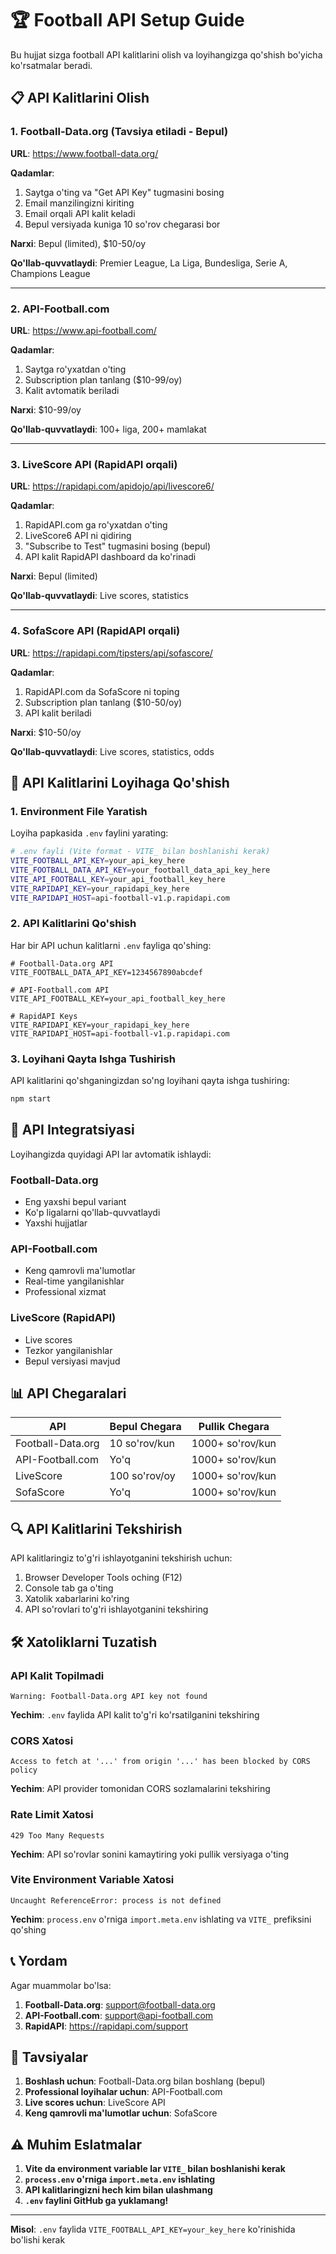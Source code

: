 # 🏆 Football API Setup Guide

Bu hujjat sizga football API kalitlarini olish va loyihangizga qo'shish bo'yicha ko'rsatmalar beradi.

## 📋 API Kalitlarini Olish

### 1. **Football-Data.org** (Tavsiya etiladi - Bepul)

**URL**: https://www.football-data.org/

**Qadamlar**:
1. Saytga o'ting va "Get API Key" tugmasini bosing
2. Email manzilingizni kiriting
3. Email orqali API kalit keladi
4. Bepul versiyada kuniga 10 so'rov chegarasi bor

**Narxi**: Bepul (limited), $10-50/oy

**Qo'llab-quvvatlaydi**: Premier League, La Liga, Bundesliga, Serie A, Champions League

---

### 2. **API-Football.com**

**URL**: https://www.api-football.com/

**Qadamlar**:
1. Saytga ro'yxatdan o'ting
2. Subscription plan tanlang ($10-99/oy)
3. Kalit avtomatik beriladi

**Narxi**: $10-99/oy

**Qo'llab-quvvatlaydi**: 100+ liga, 200+ mamlakat

---

### 3. **LiveScore API** (RapidAPI orqali)

**URL**: https://rapidapi.com/apidojo/api/livescore6/

**Qadamlar**:
1. RapidAPI.com ga ro'yxatdan o'ting
2. LiveScore6 API ni qidiring
3. "Subscribe to Test" tugmasini bosing (bepul)
4. API kalit RapidAPI dashboard da ko'rinadi

**Narxi**: Bepul (limited)

**Qo'llab-quvvatlaydi**: Live scores, statistics

---

### 4. **SofaScore API** (RapidAPI orqali)

**URL**: https://rapidapi.com/tipsters/api/sofascore/

**Qadamlar**:
1. RapidAPI.com da SofaScore ni toping
2. Subscription plan tanlang ($10-50/oy)
3. API kalit beriladi

**Narxi**: $10-50/oy

**Qo'llab-quvvatlaydi**: Live scores, statistics, odds

## 🔧 API Kalitlarini Loyihaga Qo'shish

### 1. Environment File Yaratish

Loyiha papkasida `.env` faylini yarating:

```bash
# .env fayli (Vite format - VITE_ bilan boshlanishi kerak)
VITE_FOOTBALL_API_KEY=your_api_key_here
VITE_FOOTBALL_DATA_API_KEY=your_football_data_api_key_here
VITE_API_FOOTBALL_KEY=your_api_football_key_here
VITE_RAPIDAPI_KEY=your_rapidapi_key_here
VITE_RAPIDAPI_HOST=api-football-v1.p.rapidapi.com
```

### 2. API Kalitlarini Qo'shish

Har bir API uchun kalitlarni `.env` fayliga qo'shing:

```env
# Football-Data.org API
VITE_FOOTBALL_DATA_API_KEY=1234567890abcdef

# API-Football.com API
VITE_API_FOOTBALL_KEY=your_api_football_key_here

# RapidAPI Keys
VITE_RAPIDAPI_KEY=your_rapidapi_key_here
VITE_RAPIDAPI_HOST=api-football-v1.p.rapidapi.com
```

### 3. Loyihani Qayta Ishga Tushirish

API kalitlarini qo'shganingizdan so'ng loyihani qayta ishga tushiring:

```bash
npm start
```

## 🚀 API Integratsiyasi

Loyihangizda quyidagi API lar avtomatik ishlaydi:

### Football-Data.org
- Eng yaxshi bepul variant
- Ko'p ligalarni qo'llab-quvvatlaydi
- Yaxshi hujjatlar

### API-Football.com
- Keng qamrovli ma'lumotlar
- Real-time yangilanishlar
- Professional xizmat

### LiveScore (RapidAPI)
- Live scores
- Tezkor yangilanishlar
- Bepul versiyasi mavjud

## 📊 API Chegaralari

| API | Bepul Chegara | Pullik Chegara |
|-----|---------------|----------------|
| Football-Data.org | 10 so'rov/kun | 1000+ so'rov/kun |
| API-Football.com | Yo'q | 1000+ so'rov/kun |
| LiveScore | 100 so'rov/oy | 1000+ so'rov/kun |
| SofaScore | Yo'q | 1000+ so'rov/kun |

## 🔍 API Kalitlarini Tekshirish

API kalitlaringiz to'g'ri ishlayotganini tekshirish uchun:

1. Browser Developer Tools oching (F12)
2. Console tab ga o'ting
3. Xatolik xabarlarini ko'ring
4. API so'rovlari to'g'ri ishlayotganini tekshiring

## 🛠️ Xatoliklarni Tuzatish

### API Kalit Topilmadi
```
Warning: Football-Data.org API key not found
```
**Yechim**: `.env` faylida API kalit to'g'ri ko'rsatilganini tekshiring

### CORS Xatosi
```
Access to fetch at '...' from origin '...' has been blocked by CORS policy
```
**Yechim**: API provider tomonidan CORS sozlamalarini tekshiring

### Rate Limit Xatosi
```
429 Too Many Requests
```
**Yechim**: API so'rovlar sonini kamaytiring yoki pullik versiyaga o'ting

### Vite Environment Variable Xatosi
```
Uncaught ReferenceError: process is not defined
```
**Yechim**: `process.env` o'rniga `import.meta.env` ishlating va `VITE_` prefiksini qo'shing

## 📞 Yordam

Agar muammolar bo'lsa:

1. **Football-Data.org**: support@football-data.org
2. **API-Football.com**: support@api-football.com
3. **RapidAPI**: https://rapidapi.com/support

## 🎯 Tavsiyalar

1. **Boshlash uchun**: Football-Data.org bilan boshlang (bepul)
2. **Professional loyihalar uchun**: API-Football.com
3. **Live scores uchun**: LiveScore API
4. **Keng qamrovli ma'lumotlar uchun**: SofaScore

## ⚠️ Muhim Eslatmalar

1. **Vite da environment variable lar `VITE_` bilan boshlanishi kerak**
2. **`process.env` o'rniga `import.meta.env` ishlating**
3. **API kalitlaringizni hech kim bilan ulashmang**
4. **`.env` faylini GitHub ga yuklamang!**

---

**Misol**: `.env` faylida `VITE_FOOTBALL_API_KEY=your_key_here` ko'rinishida bo'lishi kerak 